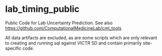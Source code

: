 lab_timing_public
=================

Public Code for Lab Uncertainty Prediction.
See also https://github.com/ComputationalMedicineLab/cml_tools

All data artifacts are excluded, as are some scripts which are only relevant to
creating and running sql against VICTR SD and contain primarily site-specific
code.
